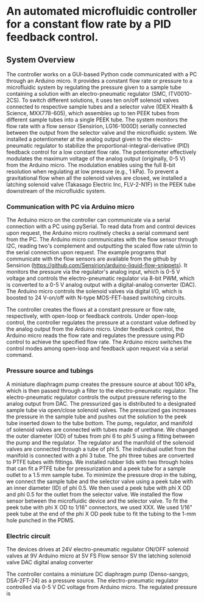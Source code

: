 
# An automated microfluidic controller for a constant flow rate by a PID feedback control.


## System Overview
The controller works on a GUI-based Python code communicated with a PC through an Arduino micro.
It provides a constant flow rate or pressure to a microfluidic system by regulating the pressure given to a sample tube containing a solution with an electro-pneumatic regulator (SMC, ITV0010-2CS).
To switch different solutions, it uses ten on/off solenoid valves connected to respective sample tubes and a selector valve (IDEX Health & Science, MXX778-605), which assembles up to ten PEEK tubes from different sample tubes into a single PEEK tube.
The system monitors the flow rate with a flow sensor (Sensirion, LG16-1000D) serially connected between the output from the selector valve and the microfluidic system.
We installed a potentiometer at the analog output given to the electro-pneumatic regulator to stabilize the proportional-integral-derivative (PID) feedback control for a low constant flow rate. 
The potentiometer effectively modulates the maximum voltage of the analog output (originally, 0-5 V) from the Arduino micro. The modulation enables using the full 8-bit resolution when regulating at low pressure (e.g., 1 kPa).
To prevent a gravitational flow when all the solenoid valves are closed, we installed a latching solenoid valve (Takasago Electric Inc, FLV-2-N1F) in the PEEK tube downstream of the microfluidic system.

### Communication with PC via Arduino micro
The Arduino micro on the controller can communicate via a serial connection with a PC using pySerial.
To read data from and control devices upon request, the Arduino micro routinely checks a serial command sent from the PC.
The Arduino micro communicates with the flow sensor through I2C, reading two's complement and outputting the scaled flow rate ul/min to the serial connection upon request.
The example programs that communicate with the flow sensors are available from the github by Sensirion (https://github.com/Sensirion/arduino-liquid-flow-snippets).
It monitors the pressure via the regulator's analog input, which is 0-5 V voltage and controls the electro-pneumatic regulator via 8-bit PWM, which is converted to a 0-5 V analog output with a digital-analog converter (DAC).
The Arduino micro controls the solenoid valves via digital I/O, which is boosted to 24 V-on/off with N-type MOS-FET-based switching circuits.

The controller creates the flows at a constant pressure or flow rate, respectively, with open-loop or feedback controls.
Under open-loop control, the controller regulates the pressure at a constant value defined by the analog output from the Arduino micro.
Under feedback control, the Arduino micro reads the flow rate and regulates the pressure using PID control to achieve the specified flow rate.
The Arduino micro switches the control modes among open-loop and feedback upon request via a serial command.

### Pressure source and tubings
A miniature diaphragm pump creates the pressure source at about 100 kPa, which is then passed through a filter to the electro-pneumatic regulator.
The electro-pneumatic regulator controls the output pressure refering to the analog output from DAC.
The pressurized gas is distributed to a designated sample tube via open/close solenoid valves.
The pressurized gas increases the pressure in the sample tube and pushes out the solution to the peek tube inserted down to the tube bottom.
The pump, regulator, and manifold of solenoid valves are connected with tubes made of urethane.
We changed the outer diameter (OD) of tubes from phi 6 to phi 5 using a fitting between the pump and the regulator.
The regulator and the manifold of the solenoid valves are connected through a tube of phi 5.
The individual outlet from the manifold is connected with a phi 3 tube.
The phi three tubes are converted to PTFE tubes with fittings.
We installed rubber lids with two through holes that can fit a PTFE tube for pressurization and a peek tube for a sample outlet to a 1.5 mm sample tube.
To minimize the pressure drop in the tubing, we connect the sample tube and the selector valve using a peek tube with an inner diameter (ID) of phi 0.5.
We then used a peek tube with phi X OD and phi 0.5 for the outlet from the selector valve.
We installed the flow sensor between the microfluidic device and the selector valve.
To fit the peek tube with phi X OD to 1/16" connectors, we used XXX.
We used 1/16" peek tube at the end of the phi X OD peek tube to fit the tubing to the 1-mm hole punched in the PDMS.

### Electric circuit
The devices drives
at 24V
electro-pneumatic regulator
ON/OFF solenoid valves
at 9V
Arduino micro
at 5V
FS Flow sensor
SV the latching solenoid valve
DAC digital analog converter

The controller contains a miniature DC diaphragm pump (Denso-sangyo, DSA-2FT-24) as a pressure source.
The electro-pneumatic regulator controlled via 0-5 V DC voltage from Arduino micro.
The regulated pressure is 


